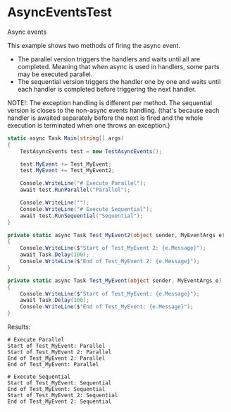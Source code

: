 # AsyncEventsTest
Async events

This example shows two methods of firing the async event. 
- The parallel version triggers the handlers and waits until all are completed. Meaning that when async is used in handlers, some parts may be executed parallel.
- The sequential version triggers the handler one by one and waits until each handler is completed before triggering the next handler.

NOTE!: The exception handling is different per method. The sequential version is closes to the non-async events handling. (that's because each handler is awaited separately before the next is fired and the whole execution is terminated when one throws an exception.)

```cs
static async Task Main(string[] args)
{
	TestAsyncEvents test = new TestAsyncEvents();

	test.MyEvent += Test_MyEvent;
	test.MyEvent += Test_MyEvent2;

	Console.WriteLine("# Execute Parallel");
	await test.RunParallel("Parallel");

	Console.WriteLine("");
	Console.WriteLine("# Execute Sequential");
	await test.RunSequential("Sequential");
}

private static async Task Test_MyEvent2(object sender, MyEventArgs e)
{
	Console.WriteLine($"Start of Test_MyEvent 2: {e.Message}");
	await Task.Delay(100);
	Console.WriteLine($"End of Test_MyEvent 2: {e.Message}");
}

private static async Task Test_MyEvent(object sender, MyEventArgs e)
{
	Console.WriteLine($"Start of Test_MyEvent: {e.Message}");
	await Task.Delay(100);
	Console.WriteLine($"End of Test_MyEvent: {e.Message}");
}
```

Results:

```
# Execute Parallel
Start of Test_MyEvent: Parallel
Start of Test_MyEvent 2: Parallel
End of Test_MyEvent 2: Parallel
End of Test_MyEvent: Parallel

# Execute Sequential
Start of Test_MyEvent: Sequential
End of Test_MyEvent: Sequential
Start of Test_MyEvent 2: Sequential
End of Test_MyEvent 2: Sequential
```
